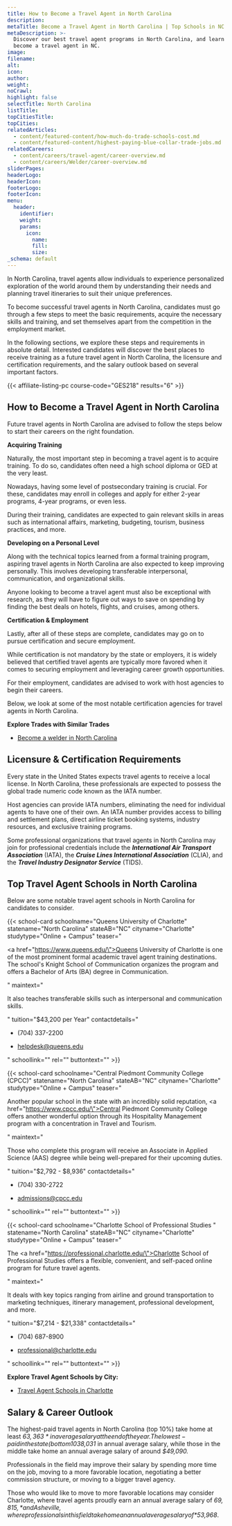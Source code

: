 ```yaml
---
title: How to Become a Travel Agent in North Carolina
description:
metaTitle: Become a Travel Agent in North Carolina | Top Schools in NC
metaDescription: >-
  Discover our best travel agent programs in North Carolina, and learn how to
  become a travel agent in NC.
image:
filename:
alt:
icon:
author:
weight:
noCrawl:
highlight: false
selectTitle: North Carolina
listTitle:
topCitiesTitle:
topCities:
relatedArticles:
  - content/featured-content/how-much-do-trade-schools-cost.md
  - content/featured-content/highest-paying-blue-collar-trade-jobs.md
relatedCareers:
  - content/careers/travel-agent/career-overview.md
  - content/careers/Welder/career-overview.md
sliderPages:
headerLogo:
headerIcon:
footerLogo:
footerIcon:
menu:
  header:
    identifier:
    weight:
    params:
      icon:
        name:
        fill:
        size:
_schema: default
---
```

In North Carolina, travel agents allow individuals to experience personalized exploration of the world around them by understanding their needs and planning travel itineraries to suit their unique preferences.

To become successful travel agents in North Carolina, candidates must go through a few steps to meet the basic requirements, acquire the necessary skills and training, and set themselves apart from the competition in the employment market.

In the following sections, we explore these steps and requirements in absolute detail. Interested candidates will discover the best places to receive training as a future travel agent in North Carolina, the licensure and certification requirements, and the salary outlook based on several important factors.

{{< affiliate-listing-pc course-code="GES218" results="6" >}}

## **How to Become a Travel Agent in North Carolina**

Future travel agents in North Carolina are advised to follow the steps below to start their careers on the right foundation.

**Acquiring Training**

Naturally, the most important step in becoming a travel agent is to acquire training. To do so, candidates often need a high school diploma or GED at the very least.

Nowadays, having some level of postsecondary training is crucial. For these, candidates may enroll in colleges and apply for either 2-year programs, 4-year programs, or even less.

During their training, candidates are expected to gain relevant skills in areas such as international affairs, marketing, budgeting, tourism, business practices, and more.

**Developing on a Personal Level**

Along with the technical topics learned from a formal training program, aspiring travel agents in North Carolina are also expected to keep improving personally. This involves developing transferable interpersonal, communication, and organizational skills.

Anyone looking to become a travel agent must also be exceptional with research, as they will have to figure out ways to save on spending by finding the best deals on hotels, flights, and cruises, among others.

**Certification & Employment**

Lastly, after all of these steps are complete, candidates may go on to pursue certification and secure employment.

While certification is not mandatory by the state or employers, it is widely believed that certified travel agents are typically more favored when it comes to securing employment and leveraging career growth opportunities.

For their employment, candidates are advised to work with host agencies to begin their careers.

Below, we look at some of the most notable certification agencies for travel agents in North Carolina.

**Explore Trades with Similar Trades**

* [Become a welder in North Carolina](https://toptradeschools.com/near-you/welder/north-carolina/)

## **Licensure & Certification Requirements**

Every state in the United States expects travel agents to receive a local license. In North Carolina, these professionals are expected to possess the global trade numeric code known as the IATA number.

Host agencies can provide IATA numbers, eliminating the need for individual agents to have one of their own. An IATA number provides access to billing and settlement plans, direct airline ticket booking systems, industry resources, and exclusive training programs.

Some professional organizations that travel agents in North Carolina may join for professional credentials include the ***International Air Transport Association*** (IATA), the ***Cruise Lines International Association*** (CLIA), and the ***Travel Industry Designator Service*** (TIDS).

## **Top Travel Agent Schools in North Carolina**

Below are some notable travel agent schools in North Carolina for candidates to consider.

{{< school-card schoolname="Queens University of Charlotte" statename="North Carolina" stateAB="NC" cityname="Charlotte" studytype="Online + Campus" teaser="<p><a href=\"https://www.queens.edu/\">Queens University of Charlotte</a> is one of the most prominent formal academic travel agent training destinations. The school's Knight School of Communication organizes the program and offers a Bachelor of Arts (BA) degree in Communication.</p>" maintext="<p>It also teaches transferable skills such as interpersonal and communication skills.</p>" tuition="$43,200 per Year" contactdetails="<ul><li><p>(704) 337-2200</p></li><li><p>helpdesk@queens.edu</p></li></ul>" schoollink="" rel="" buttontext="" >}}

{{< school-card schoolname="Central Piedmont Community College (CPCC)" statename="North Carolina" stateAB="NC" cityname="Charlotte" studytype="Online + Campus" teaser="<p>Another popular school in the state with an incredibly solid reputation, <a href=\"https://www.cpcc.edu/\">Central Piedmont Community College</a> offers another wonderful option through its Hospitality Management program with a concentration in Travel and Tourism.</p>" maintext="<p>Those who complete this program will receive an Associate in Applied Science (AAS) degree while being well-prepared for their upcoming duties.<br /></p>" tuition="$2,792 - $8,936" contactdetails="<ul><li><p>(704) 330-2722</p></li><li><p>admissions@cpcc.edu</p></li></ul>" schoollink="" rel="" buttontext="" >}}

{{< school-card schoolname="Charlotte School of Professional Studies " statename="North Carolina" stateAB="NC" cityname="Charlotte" studytype="Online + Campus" teaser="<p>The <a href=\"https://professional.charlotte.edu/\">Charlotte School of Professional Studies</a> offers a flexible, convenient, and self-paced online program for future travel agents.</p>" maintext="<p>It deals with key topics ranging from airline and ground transportation to marketing techniques, itinerary management, professional development, and more.</p>" tuition="$7,214 - $21,338" contactdetails="<ul><li><p>(704) 687-8900</p></li><li><p>professional@charlotte.edu</p></li></ul>" schoollink="" rel="" buttontext="" >}}

**Explore Travel Agent Schools by City:**

* [Travel Agent Schools in Charlotte](https://toptradeschools.com/near-you/travel-agent/north-carolina/charlotte/)

## **Salary & Career Outlook**

The highest-paid travel agents in North Carolina (top 10%) take home at least *$63,363* in average salary at the end of the year. The lowest-paid in the state (bottom 10%) take home around *$38,031* in annual average salary, while those in the middle take home an annual average salary of around *$49,090.*

Professionals in the field may improve their salary by spending more time on the job, moving to a more favorable location, negotiating a better commission structure, or moving to a bigger travel agency.

Those who would like to move to more favorable locations may consider Charlotte, where travel agents proudly earn an annual average salary of *$69,815,* and Asheville, where professionals in this field take home an annual average salary of *$53,968*.
